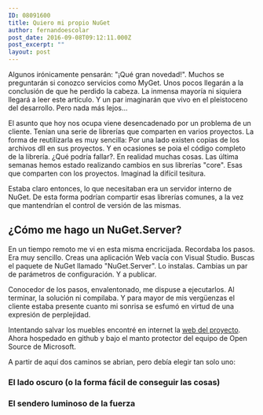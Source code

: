 ```yaml
---
ID: 08091600
title: Quiero mi propio NuGet
author: fernandoescolar
post_date: 2016-09-08T09:12:11.000Z
post_excerpt: ""
layout: post
---
```

Algunos irónicamente pensarán: "¡Qué gran novedad!". Muchos se preguntarán si conozco servicios como MyGet. Unos pocos llegarán a la conclusión de que he perdido la cabeza. La inmensa mayoría ni siquiera llegará a leer este artículo. Y un par imaginarán que vivo en el pleistoceno del desarrollo. Pero nada más lejos...
<!--break-->

El asunto que hoy nos ocupa viene desencadenado por un problema de un cliente. Tenían una serie de librerías que comparten en varios proyectos. La forma de reutilizarla es muy sencilla: Por una lado existen copias de los archivos dll en sus proyectos. Y en ocasiones se poia el código completo de la librería. ¿Qué podría fallar?. En realidad muchas cosas. Las última semanas hemos estado realizando cambios en sus librerías "core". Esas que comparten con los proyectos. Imaginad la difícil tesitura.

Estaba claro entonces, lo que necesitaban era un servidor interno de NuGet. De esta forma podrían compartir esas librerías comunes, a la vez que mantendrían el control de versión de las mismas.

## ¿Cómo me hago un NuGet.Server?
En un tiempo remoto me vi en esta misma encricijada. Recordaba los pasos. Era muy sencillo. Creas una aplicación Web vacía con Visual Studio. Buscas el paquete de NuGet llamado "NuGet.Server". Lo instalas. Cambias un par de parámetros de configuración. Y a publicar.

Conocedor de los pasos, envalentonado, me dispuse a ejecutarlos. Al terminar, la solución ni compilaba. Y para mayor de mis vergüenzas el cliente estaba presente cuanto mi sonrisa se esfumó en virtud de una expresión de perplejidad.

Intentando salvar los muebles encontré en internet la [web del proyecto](https://github.com/NuGet/NuGet.Server "NuGet.Server on GitHub"). Ahora hospedado en github y bajo el manto protector del equipo de Open Source de Microsoft.

A partir de aquí dos caminos se abrian, pero debía elegir tan solo uno:

### El lado oscuro (o la forma fácil de conseguir las cosas)

### El sendero luminoso de la fuerza



